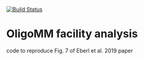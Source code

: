 [![Build Status](https://travis-ci.org/philippmuench/OligoMM-facilities.svg?branch=master)](https://travis-ci.org/philippmuench/OligoMM-facilities)

# OligoMM facility analysis

code to reproduce Fig. 7 of Eberl et al. 2019 paper
